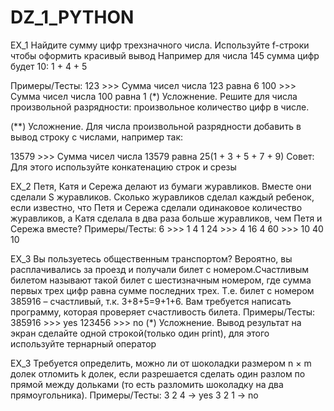 # DZ_1_PYTHON

EX_1 Найдите сумму цифр трехзначного числа. Используйте f-строки чтобы оформить красивый вывод
Например для числа 145 сумма цифр будет 10: 1 + 4 + 5

Примеры/Тесты:
123 >>> Сумма чисел числа 123 равна 6
100 >>> Сумма чисел числа 100 равна 1
(*) Усложнение. Решите для числа произвольной разрядности: произвольное количество цифр в числе.

(**) Усложнение. Для числа произвольной разрядности добавить в вывод строку с числами, например так:

13579 >>> Сумма чисел числа 13579 равна 25(1 + 3 + 5 + 7 + 9)
Совет: Для этого используйте конкатенацию строк и срезы

EX_2 Петя, Катя и Сережа делают из бумаги журавликов. Вместе они сделали S журавликов. Сколько журавликов сделал каждый ребенок, если известно, что Петя и Сережа сделали одинаковое количество журавликов, а Катя сделала в два раза больше журавликов, чем Петя и Сережа вместе?
Примеры/Тесты:
6 >>>  1  4  1
24 >>> 4  16  4
60 >>> 10  40  10


EX_3 Вы пользуетесь общественным транспортом? Вероятно, вы расплачивались за проезд и получали билет с номером.Счастливым билетом называют такой билет с шестизначным номером, где сумма первых трех цифр равна сумме последних трех. Т.е. билет с номером 385916 – счастливый, т.к. 3+8+5=9+1+6. Вам требуется написать программу, которая проверяет счастливость билета.
Примеры/Тесты:
385916 >>> yes
123456 >>> no
(*) Усложнение. Вывод результат на экран сделайте одной строкой(только один print), для этого используйте тернарный оператор

EX_3 Требуется определить, можно ли от шоколадки размером n × m долек отломить k долек, если разрешается сделать один разлом по прямой между дольками (то есть разломить шоколадку на два прямоугольника).
Примеры/Тесты:
3 2 4 -> yes
3 2 1 -> no